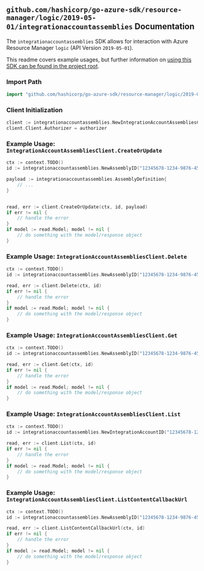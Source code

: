 
## `github.com/hashicorp/go-azure-sdk/resource-manager/logic/2019-05-01/integrationaccountassemblies` Documentation

The `integrationaccountassemblies` SDK allows for interaction with Azure Resource Manager `logic` (API Version `2019-05-01`).

This readme covers example usages, but further information on [using this SDK can be found in the project root](https://github.com/hashicorp/go-azure-sdk/tree/main/docs).

### Import Path

```go
import "github.com/hashicorp/go-azure-sdk/resource-manager/logic/2019-05-01/integrationaccountassemblies"
```


### Client Initialization

```go
client := integrationaccountassemblies.NewIntegrationAccountAssembliesClientWithBaseURI("https://management.azure.com")
client.Client.Authorizer = authorizer
```


### Example Usage: `IntegrationAccountAssembliesClient.CreateOrUpdate`

```go
ctx := context.TODO()
id := integrationaccountassemblies.NewAssemblyID("12345678-1234-9876-4563-123456789012", "example-resource-group", "integrationAccountValue", "assemblyValue")

payload := integrationaccountassemblies.AssemblyDefinition{
	// ...
}


read, err := client.CreateOrUpdate(ctx, id, payload)
if err != nil {
	// handle the error
}
if model := read.Model; model != nil {
	// do something with the model/response object
}
```


### Example Usage: `IntegrationAccountAssembliesClient.Delete`

```go
ctx := context.TODO()
id := integrationaccountassemblies.NewAssemblyID("12345678-1234-9876-4563-123456789012", "example-resource-group", "integrationAccountValue", "assemblyValue")

read, err := client.Delete(ctx, id)
if err != nil {
	// handle the error
}
if model := read.Model; model != nil {
	// do something with the model/response object
}
```


### Example Usage: `IntegrationAccountAssembliesClient.Get`

```go
ctx := context.TODO()
id := integrationaccountassemblies.NewAssemblyID("12345678-1234-9876-4563-123456789012", "example-resource-group", "integrationAccountValue", "assemblyValue")

read, err := client.Get(ctx, id)
if err != nil {
	// handle the error
}
if model := read.Model; model != nil {
	// do something with the model/response object
}
```


### Example Usage: `IntegrationAccountAssembliesClient.List`

```go
ctx := context.TODO()
id := integrationaccountassemblies.NewIntegrationAccountID("12345678-1234-9876-4563-123456789012", "example-resource-group", "integrationAccountValue")

read, err := client.List(ctx, id)
if err != nil {
	// handle the error
}
if model := read.Model; model != nil {
	// do something with the model/response object
}
```


### Example Usage: `IntegrationAccountAssembliesClient.ListContentCallbackUrl`

```go
ctx := context.TODO()
id := integrationaccountassemblies.NewAssemblyID("12345678-1234-9876-4563-123456789012", "example-resource-group", "integrationAccountValue", "assemblyValue")

read, err := client.ListContentCallbackUrl(ctx, id)
if err != nil {
	// handle the error
}
if model := read.Model; model != nil {
	// do something with the model/response object
}
```
